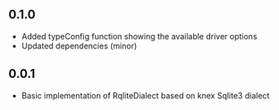 ## 0.1.0

- Added typeConfig function showing the available driver options
- Updated dependencies (minor)

## 0.0.1

- Basic implementation of RqliteDialect based on knex Sqlite3 dialect
